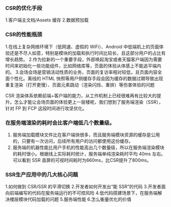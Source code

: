 ### CSR的优化手段
1.客户端主文档/Assets 缓存
2.数据预加载
### CSR的性能瓶颈
1.在线上复杂网络环境下（低网速、虚假的 WiFi）、Android 中低端机上的页面体验还是不尽人如意，特别是模块的加载和执行时间比较长，且这部分用户的占比有增长趋势。
2.作为拉新的一个重要手段，外部唤起淘宝或者天猫客户端因为需要时间来初始化一些功能组件，比如网络库等，页面的体验从体感上不能追平端内的。
3.会场会场是营销活动性质的业务，页面的复访率相对较低，且页面内容全面个性化。离线的 HTML 快照等用户侧缓存手段会因为缓存的数据过期导致出现重复渲染（打开更慢）、页面元素跳动（渲染闪烁、重排）等伤害体验的问题

CSR 渲染体系依赖前端+客户端的能力，从工作机制上已经很难再有比较大的提升。怎么才能让会场页面的体验更上一层楼呢，我们想到了服务端渲染（SSR）， 针对 FP 到 FCP 这段时间进行攻坚优化。

### 在服务端渲染的耗时会比客户端低几个数量级。
1. 服务端加载模块文件比在客户端快很多，而且服务端模块资源的缓存是公用的，只要有一次访问，后续所有用户的访问都使用这份缓存。
2. 服务端的机器性能比用户手机的性能高出几个数量级，所以在服务端渲染模块的耗时很小。根据线上实际耗时统计，服务端单纯渲染耗时平均 40ms 左右。
可以看到 SSR 首屏的可视时间耗时为660ms，比CSR提升了800ms。

### SSR生产应用中的几大核心问题
1.如何做到 CSR/SSR 的平滑切换
2.开发者如何开发出“能 SSR”的代码
3.开发者面向前端编写的代码在服务端运行的不可控风险
4.低代码搭建场景下，在服务端解决楼层模块代码加载的问题
5.服务端性能
6.怎么衡量优化的价值


